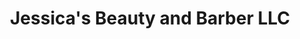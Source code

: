---
title: "Jessica's Beauty and Barber LLC"
url: /neenah/jessicas-beauty-and-barber-llc/
shop: Friseur
---